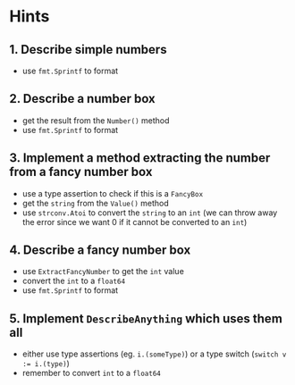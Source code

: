# Hints

## 1. Describe simple numbers

- use `fmt.Sprintf` to format

## 2. Describe a number box

- get the result from the `Number()` method
- use `fmt.Sprintf` to format

## 3. Implement a method extracting the number from a fancy number box

- use a type assertion to check if this is a `FancyBox`
- get the `string` from the `Value()` method
- use `strconv.Atoi` to convert the `string` to an `int` (we can throw away the error since we want 0 if it cannot be converted to an `int`)

## 4. Describe a fancy number box

- use `ExtractFancyNumber` to get the `int` value
- convert the `int` to a `float64`
- use `fmt.Sprintf` to format

## 5. Implement `DescribeAnything` which uses them all

- either use type assertions (eg. `i.(someType)`) or a type switch (`switch v := i.(type)`)
- remember to convert `int` to a `float64`
